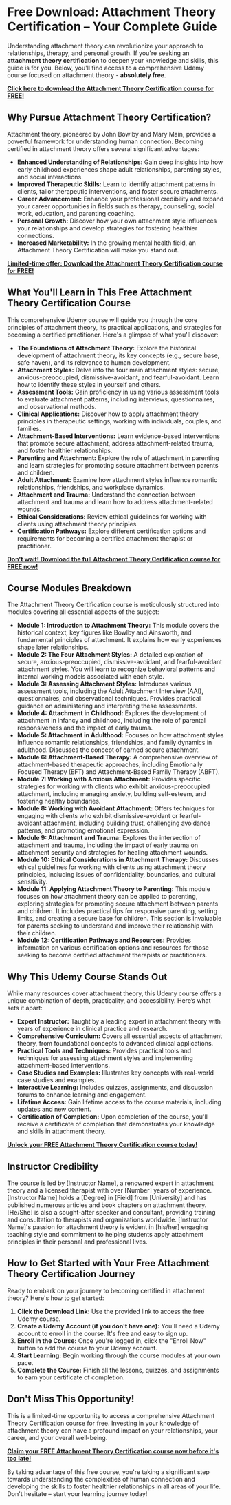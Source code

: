 # Free Download: Attachment Theory Certification – Your Complete Guide

Understanding attachment theory can revolutionize your approach to relationships, therapy, and personal growth. If you're seeking an **attachment theory certification** to deepen your knowledge and skills, this guide is for you. Below, you'll find access to a comprehensive Udemy course focused on attachment theory - **absolutely free**.

[**Click here to download the Attachment Theory Certification course for FREE!**](https://udemywork.com/attachment-theory-certification)

## Why Pursue Attachment Theory Certification?

Attachment theory, pioneered by John Bowlby and Mary Main, provides a powerful framework for understanding human connection. Becoming certified in attachment theory offers several significant advantages:

*   **Enhanced Understanding of Relationships:** Gain deep insights into how early childhood experiences shape adult relationships, parenting styles, and social interactions.
*   **Improved Therapeutic Skills:** Learn to identify attachment patterns in clients, tailor therapeutic interventions, and foster secure attachments.
*   **Career Advancement:** Enhance your professional credibility and expand your career opportunities in fields such as therapy, counseling, social work, education, and parenting coaching.
*   **Personal Growth:** Discover how your own attachment style influences your relationships and develop strategies for fostering healthier connections.
*   **Increased Marketability:** In the growing mental health field, an Attachment Theory Certification will make you stand out.

[**Limited-time offer: Download the Attachment Theory Certification course for FREE!**](https://udemywork.com/attachment-theory-certification)

## What You'll Learn in This Free Attachment Theory Certification Course

This comprehensive Udemy course will guide you through the core principles of attachment theory, its practical applications, and strategies for becoming a certified practitioner. Here's a glimpse of what you'll discover:

*   **The Foundations of Attachment Theory:** Explore the historical development of attachment theory, its key concepts (e.g., secure base, safe haven), and its relevance to human development.
*   **Attachment Styles:** Delve into the four main attachment styles: secure, anxious-preoccupied, dismissive-avoidant, and fearful-avoidant. Learn how to identify these styles in yourself and others.
*   **Assessment Tools:** Gain proficiency in using various assessment tools to evaluate attachment patterns, including interviews, questionnaires, and observational methods.
*   **Clinical Applications:** Discover how to apply attachment theory principles in therapeutic settings, working with individuals, couples, and families.
*   **Attachment-Based Interventions:** Learn evidence-based interventions that promote secure attachment, address attachment-related trauma, and foster healthier relationships.
*   **Parenting and Attachment:** Explore the role of attachment in parenting and learn strategies for promoting secure attachment between parents and children.
*   **Adult Attachment:** Examine how attachment styles influence romantic relationships, friendships, and workplace dynamics.
*   **Attachment and Trauma:** Understand the connection between attachment and trauma and learn how to address attachment-related wounds.
*   **Ethical Considerations:** Review ethical guidelines for working with clients using attachment theory principles.
*   **Certification Pathways:** Explore different certification options and requirements for becoming a certified attachment therapist or practitioner.

[**Don't wait! Download the full Attachment Theory Certification course for FREE now!**](https://udemywork.com/attachment-theory-certification)

## Course Modules Breakdown

The Attachment Theory Certification course is meticulously structured into modules covering all essential aspects of the subject:

*   **Module 1: Introduction to Attachment Theory:** This module covers the historical context, key figures like Bowlby and Ainsworth, and fundamental principles of attachment. It explains how early experiences shape later relationships.
*   **Module 2: The Four Attachment Styles:** A detailed exploration of secure, anxious-preoccupied, dismissive-avoidant, and fearful-avoidant attachment styles. You will learn to recognize behavioral patterns and internal working models associated with each style.
*   **Module 3: Assessing Attachment Styles:** Introduces various assessment tools, including the Adult Attachment Interview (AAI), questionnaires, and observational techniques. Provides practical guidance on administering and interpreting these assessments.
*   **Module 4: Attachment in Childhood:** Explores the development of attachment in infancy and childhood, including the role of parental responsiveness and the impact of early trauma.
*   **Module 5: Attachment in Adulthood:** Focuses on how attachment styles influence romantic relationships, friendships, and family dynamics in adulthood. Discusses the concept of earned secure attachment.
*   **Module 6: Attachment-Based Therapy:** A comprehensive overview of attachment-based therapeutic approaches, including Emotionally Focused Therapy (EFT) and Attachment-Based Family Therapy (ABFT).
*   **Module 7: Working with Anxious Attachment:** Provides specific strategies for working with clients who exhibit anxious-preoccupied attachment, including managing anxiety, building self-esteem, and fostering healthy boundaries.
*   **Module 8: Working with Avoidant Attachment:** Offers techniques for engaging with clients who exhibit dismissive-avoidant or fearful-avoidant attachment, including building trust, challenging avoidance patterns, and promoting emotional expression.
*   **Module 9: Attachment and Trauma:** Explores the intersection of attachment and trauma, including the impact of early trauma on attachment security and strategies for healing attachment wounds.
*   **Module 10: Ethical Considerations in Attachment Therapy:** Discusses ethical guidelines for working with clients using attachment theory principles, including issues of confidentiality, boundaries, and cultural sensitivity.
*   **Module 11: Applying Attachment Theory to Parenting:** This module focuses on how attachment theory can be applied to parenting, exploring strategies for promoting secure attachment between parents and children. It includes practical tips for responsive parenting, setting limits, and creating a secure base for children. This section is invaluable for parents seeking to understand and improve their relationship with their children.
*   **Module 12: Certification Pathways and Resources:** Provides information on various certification options and resources for those seeking to become certified attachment therapists or practitioners.

## Why This Udemy Course Stands Out

While many resources cover attachment theory, this Udemy course offers a unique combination of depth, practicality, and accessibility. Here’s what sets it apart:

*   **Expert Instructor:** Taught by a leading expert in attachment theory with years of experience in clinical practice and research.
*   **Comprehensive Curriculum:** Covers all essential aspects of attachment theory, from foundational concepts to advanced clinical applications.
*   **Practical Tools and Techniques:** Provides practical tools and techniques for assessing attachment styles and implementing attachment-based interventions.
*   **Case Studies and Examples:** Illustrates key concepts with real-world case studies and examples.
*   **Interactive Learning:** Includes quizzes, assignments, and discussion forums to enhance learning and engagement.
*   **Lifetime Access:** Gain lifetime access to the course materials, including updates and new content.
*   **Certification of Completion:** Upon completion of the course, you'll receive a certificate of completion that demonstrates your knowledge and skills in attachment theory.

[**Unlock your FREE Attachment Theory Certification course today!**](https://udemywork.com/attachment-theory-certification)

## Instructor Credibility

The course is led by [Instructor Name], a renowned expert in attachment theory and a licensed therapist with over [Number] years of experience. [Instructor Name] holds a [Degree] in [Field] from [University] and has published numerous articles and book chapters on attachment theory. [He/She] is also a sought-after speaker and consultant, providing training and consultation to therapists and organizations worldwide. [Instructor Name]'s passion for attachment theory is evident in [his/her] engaging teaching style and commitment to helping students apply attachment principles in their personal and professional lives.

## How to Get Started with Your Free Attachment Theory Certification Journey

Ready to embark on your journey to becoming certified in attachment theory? Here's how to get started:

1.  **Click the Download Link:** Use the provided link to access the free Udemy course.
2.  **Create a Udemy Account (if you don't have one):** You'll need a Udemy account to enroll in the course. It's free and easy to sign up.
3.  **Enroll in the Course:** Once you're logged in, click the "Enroll Now" button to add the course to your Udemy account.
4.  **Start Learning:** Begin working through the course modules at your own pace.
5.  **Complete the Course:** Finish all the lessons, quizzes, and assignments to earn your certificate of completion.

## Don't Miss This Opportunity!

This is a limited-time opportunity to access a comprehensive Attachment Theory Certification course for free. Investing in your knowledge of attachment theory can have a profound impact on your relationships, your career, and your overall well-being.

[**Claim your FREE Attachment Theory Certification course now before it's too late!**](https://udemywork.com/attachment-theory-certification)

By taking advantage of this free course, you're taking a significant step towards understanding the complexities of human connection and developing the skills to foster healthier relationships in all areas of your life. Don't hesitate – start your learning journey today!
